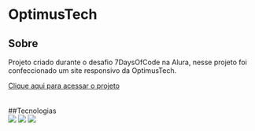 <h1>OptimusTech</h1>

<h2>Sobre</h2>
<p>Projeto criado durante o desafio 7DaysOfCode na Alura, nesse projeto foi confeccionado um site responsivo da OptimusTech.</p>
<a href = "https://optimus-tech-self.vercel.app/" class = "link">Clique aqui para acessar o projeto</a>
</br> </br> </br>
##Tecnologias
<div>
  <img src="https://img.shields.io/badge/HTML-239120?style=for-the-badge&logo=html5&logoColor=white">
  <img src="https://img.shields.io/badge/CSS-239120?&style=for-the-badge&logo=css3&logoColor=white">
  <img src="https://img.shields.io/badge/JavaScript-F7DF1E?style=for-the-badge&logo=javascript&logoColor=black">
</div>


